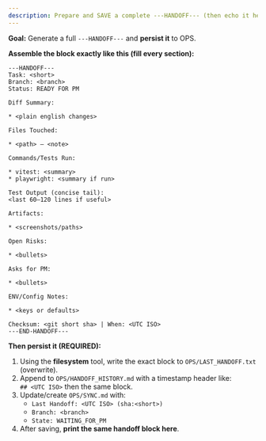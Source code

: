 ```yaml
---
description: Prepare and SAVE a complete ---HANDOFF--- (then echo it here).
---
```

**Goal:** Generate a full `---HANDOFF---` and **persist it** to OPS.

**Assemble the block exactly like this (fill every section):**

```
---HANDOFF---
Task: <short>
Branch: <branch>
Status: READY FOR PM

Diff Summary:

* <plain english changes>

Files Touched:

* <path> — <note>

Commands/Tests Run:

* vitest: <summary>
* playwright: <summary if run>

Test Output (concise tail):
<last 60–120 lines if useful>

Artifacts:

* <screenshots/paths>

Open Risks:

* <bullets>

Asks for PM:

* <bullets>

ENV/Config Notes:

* <keys or defaults>

Checksum: <git short sha> | When: <UTC ISO>
---END-HANDOFF---
```

**Then persist it (REQUIRED):**
1) Using the **filesystem** tool, write the exact block to `OPS/LAST_HANDOFF.txt` (overwrite).
2) Append to `OPS/HANDOFF_HISTORY.md` with a timestamp header like:  
   `## <UTC ISO>` then the same block.
3) Update/create `OPS/SYNC.md` with:
   - `Last Handoff: <UTC ISO> (sha:<short>)`
   - `Branch: <branch>`
   - `State: WAITING_FOR_PM`
4) After saving, **print the same handoff block here**.